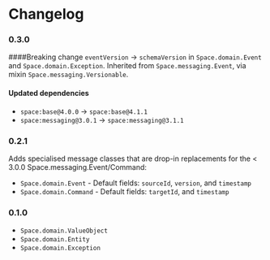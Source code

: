 Changelog
=========

### 0.3.0
####Breaking change
`eventVersion` -> `schemaVersion` in `Space.domain.Event` and 
`Space.domain.Exception`. Inherited from `Space.messaging.Event`, via mixin 
`Space.messaging.Versionable`.

#### Updated dependencies
- `space:base@4.0.0` -> `space:base@4.1.1`
- `space:messaging@3.0.1` -> `space:messaging@3.1.1`

### 0.2.1
Adds specialised message classes that are drop-in replacements
for the < 3.0.0 Space.messaging.Event/Command:
- `Space.domain.Event` - Default fields: `sourceId`, `version`, and `timestamp`
- `Space.domain.Command` - Default fields: `targetId`, and `timestamp`

### 0.1.0

- `Space.domain.ValueObject`
- `Space.domain.Entity`
- `Space.domain.Exception`
